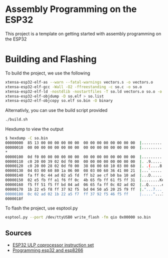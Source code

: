 # Assembly Programming on the ESP32

This project is a template on getting started with assembly programming on the ESP32

# Building and Flashing

To build the project, we use the following

```bash
xtensa-esp32-elf-as --warn --fatal-warnings vectors.s -o vectors.o
xtensa-esp32-elf-gcc -Wall -O2 -ffreestanding -c so.c -o so.o
xtensa-esp32-elf-ld -nostdlib -nostartfiles -T so.ld vectors.o so.o -o so.elf
xtensa-esp32-elf-objdump -D so.elf > so.list
xtensa-esp32-elf-objcopy so.elf so.bin -O binary
```

Alternativly, you can use the build script provided

```bash
./build.sh
```

Hexdump to view the output
```bash
$ hexdump -C so.bin
00000000  85 13 00 00 00 00 00 00  00 00 00 00 00 00 00 00  |................|
00000010  00 00 00 00 00 00 00 00  00 00 00 00 00 00 00 00  |................|
*
00000100  0d f0 00 00 00 00 00 00  00 00 00 00 00 00 00 00  |................|
00000110  c0 20 00 39 02 0d f0 00  00 00 00 00 00 00 00 00  |. .9............|
00000120  c0 20 00 28 02 0d f0 00  38 08 00 60 10 03 00 60  |. .(....8..`...`|
00000130  04 03 00 60 80 1a 06 00  08 03 00 60 36 41 00 21  |...`.......`6A.!|
00000140  fa ff 0c 44 ad 02 a5 fd  ff b2 ae cf b0 ba 10 ad  |...D............|
00000150  02 e5 fb ff a1 f6 ff 0c  4b 65 fb ff 61 f5 ff 31  |........Ke..a..1|
00000160  f5 ff 51 f5 ff bd 04 ad  06 65 fa ff 0c 02 ad 02  |..Q......e......|
00000170  1b 22 e5 f8 ff 37 92 f5  bd 04 50 a5 20 25 f9 ff  |."...7....P. %..|
00000180  0c 02 ad 02 1b 22 a5 f7  ff 37 92 f5 46 f5 ff     |....."...7..F..|
0000018f
```

To flash the project, use esptool.py

```bash
esptool.py --port /dev/ttyUSB0 write_flash -fm qio 0x00000 so.bin
```

## Sources
 - [ESP32 ULP coprocessor instruction set](https://docs.espressif.com/projects/esp-idf/en/latest/esp32/api-guides/ulp_instruction_set.html#add-add-to-register<Paste>)
 - [Programming esp32 and esp8266](https://stackoverflow.com/questions/63900236/programming-esp32-and-esp8266)
